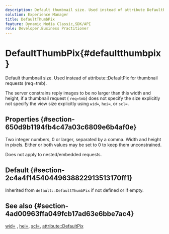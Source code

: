 ```yaml
---
description: Default thumbnail size. Used instead of attribute DefaultPix for thumbnail requests (req=tmb).
solution: Experience Manager
title: DefaultThumbPix
feature: Dynamic Media Classic,SDK/API
role: Developer,Business Practitioner
---
```


# DefaultThumbPix{#defaultthumbpix}

Default thumbnail size. Used instead of attribute::DefaultPix for thumbnail requests (req=tmb).

The server constrains reply images to be no larger than this width and height, if a thumbnail request ( `req=tmb`) does not specify the size explicitly not specify the view size explicitly using `wid=`, `hei=`, or `scl=`.

## Properties {#section-650d9b1194fb4c47a03c6809e6b4af0e}

Two integer numbers, 0 or larger, separated by a comma. Width and height in pixels. Either or both values may be set to 0 to keep them unconstrained.

Does not apply to nested/embedded requests.

## Default {#section-2c4a4f14540449638822913513170ff1}

Inherited from `default::DefaultThumbPix` if not defined or if empty.

## See also {#section-4ad00963ffa049fcb17ad63e6bbe7ac4}

[wid=](../../../../../is-api/http-ref/image-serving-api-ref/c-http-protocol-reference/c-command-reference/r-is-http-wid.md#reference-bfeadcb67bf4485f851eb21345527e47) , [hei=](../../../../../is-api/http-ref/image-serving-api-ref/c-http-protocol-reference/c-command-reference/r-is-http-hei.md#reference-6d6f556ccc0e4b98a815e8a5c1944a96), [scl=](../../../../../is-api/http-ref/image-serving-api-ref/c-http-protocol-reference/c-command-reference/r-scl.md#reference-b2a74e493d0d407e98fe350551ba3fcc), [attribute::DefaultPix](../../../../../is-api/image-catalog/image-serving-api-ref/c-image-catalog-reference/c-attributes-reference/r-defaultpix.md#reference-996b2c22b30f4fd9b970c84063306df1) 
